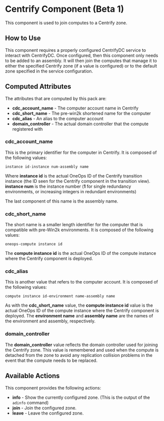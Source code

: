 # Centrify Component (Beta 1)

This component is used to join computes to a Centrify zone.

## How to Use
This component requires a properly configured CentrifyDC service to interact with CentrifyDC.  Once configured, then this component only needs to be added to an assembly.  It will then join the computes that manage it to either the specified Centrify zone (if a value is configured) or to the default zone specified in the service configuration.

## Computed Attributes
The attributes that are computed by this pack are:

* **cdc_account_name** - The computer account name in Centrify
* **cdc_short_name** - The pre-win2k shortened name for the computer
* **cdc_alias** - An alias to the computer account
* **domain_controller** - The actual domain controller that the compute registered with

### cdc_account_name
This is the primary identifier for the computer in Centrify.  It is composed of the following values:

```
instance id-instance num-assembly name
```

Where **instance id** is the actual OneOps ID of the Centrify transition instance (the ID seen for the Centrify component in the transition view).  **instance num** is the instance number (**1** for single redundancy environments, or increasing integers in redundant environments)

The last component of this name is the assembly name.

### cdc_short_name
The short name is a smaller length identifier for the computer that is compatible with pre-Win2k environments.  It is composed of the following values:

```
oneops-compute instance id
```

The **compute instance id** is the actual OneOps ID of the compute instance where the Centrify component is deployed.

### cdc_alias
This is another value that refers to the computer account.  It is composed of the following values:

```
compute instance id-environment name-assembly name
```

As with the **cdc_short_name** value, the **compute instance id** value is the actual OneOps ID of the compute instance where the Centrify component is deployed.  The **environment name** and **assembly name** are the names of the environment and assembly, respectively.

### domain_controller
The **domain_controller** value reflects the domain controller used for joining the Centrify zone.  This value is remembered and used when the compute is detached from the zone to avoid any replication collision problems in the event that the compute needs to be replaced.

## Available Actions
This component provides the following actions:

* **info** - Show the currently configured zone.  (This is the output of the `adinfo` command)
* **join** - Join the configured zone.
* **leave** - Leave the configured zone.

